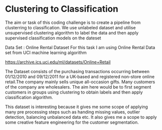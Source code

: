 
# Clustering to Classification

The aim or task of this coding challenge is to create a pipeline from clusterring to classification. We use unlabeled dataset and utilise unsupervised clustering algorithm to label the data and then apply supervised classification models on the dateset

Data Set : Online Rental Dataset
For this task I am using Online Rental Data set from UCI machine learning algorithm

https://archive.ics.uci.edu/ml/datasets/Online+Retail

The Dataset consists of the purchasing transactions occurring between 01/12/2010 and 09/12/2011 for a UK-based and registered non-store online retail.The company mainly sells unique all-occasion gifts. Many customers of the company are wholesalers. The aim here would be to first segment customers in groups using clustering to obtain labels and then apply classification algorithm.

This dataset is interesting because it gives me some scope of applying many pre processing steps such as handing missing values, outlier detection, balancing unbalanced data etc. It also gives me a scope to apply some creative feature engineering for the customer segmentation.
